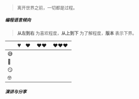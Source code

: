> 离开世界之前，一切都是过程。




##### 编程语言倾向


> __从左到右__ 为喜欢程度，__从上到下__ 为了解程度，__版本__ 表示下界。

|     | 💔️           | ❤️ ️                   | ❤️❤️ ️             | ❤️❤️❤️ ️               |
| --- | ------------- | ---------------------- | ------------------ | ---------------------- |
| 😅  |               |                        |                    |                        |
| 🧐  |               |                        |                    |                        |
| 😏  |               |                        |                    |                        |
| 🤓  |               |                        |                    |                        |



##### 演讲与分享

